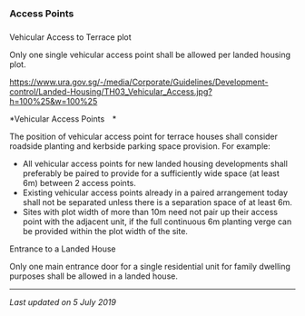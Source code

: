 ### Access Points

### 

<a href="#Vehicular-Access" class="collapsible collapsed"
data-toggle="collapse"></a>

Vehicular Access to Terrace plot

Only one single vehicular access point shall be allowed per landed
housing plot.

<https://www.ura.gov.sg/-/media/Corporate/Guidelines/Development-control/Landed-Housing/TH03_Vehicular_Access.jpg?h=100%25&w=100%25>

*Vehicular Access Points *

The position of vehicular access point for terrace houses shall consider
roadside planting and kerbside parking space provision. For example:

-   All vehicular access points for new landed housing developments
    shall preferably be paired to provide for a sufficiently wide space
    (at least 6m) between 2 access points.
-   Existing vehicular access points already in a paired arrangement
    today shall not be separated unless there is a separation space of
    at least 6m.
-   Sites with plot width of more than 10m need not pair up their access
    point with the adjacent unit, if the full continuous 6m planting
    verge can be provided within the plot width of the site.

<a href="#Entrance" class="collapsible collapsed"
data-toggle="collapse"></a>

Entrance to a Landed House

Only one main entrance door for a single residential unit for family
dwelling purposes shall be allowed in a landed house.

------------------------------------------------------------------------

*Last updated on 5 July 2019*
